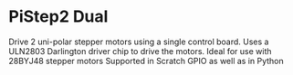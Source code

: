 <!--
---
name: PiStep2 Dual
class: board
type: Stepper Motor Driver
formfactor: pHAT
manufacturer: 4tronix
description: A Dual Stepper Motor Driver for 
url: http://4tronix.co.uk/store/index.php?rt=product/product&product_id=554
github: 
buy: http://4tronix.co.uk/store/index.php?rt=product/product&product_id=554
image: '4tronix-pistep2d.png'
pincount: 40
eeprom: no
power:
  '2':
  '17':
ground:
  '30':
  '34':
  '39':
pin:
  '11':
    name: A0
    mode: output
  '12':
    name: A1
    mode: output
  '13':
    name: A2
    mode: output
  '15':
    name: A3
    mode: output
  '16':
    name: B0
    mode: output
  '18':
    name: B1
    mode: output
  '22':
    name: B2
    mode: output
  '7':
    name: B3
    mode: output
-->
# PiStep2 Dual
Drive 2 uni-polar stepper motors using a single control board.
Uses a ULN2803 Darlington driver chip to drive the motors.
Ideal for use with 28BYJ48 stepper motors
Supported in Scratch GPIO as well as in Python

